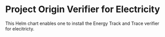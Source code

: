 # Project Origin Verifier for Electricity

This Helm chart enables one to install the Energy Track and Trace verifier for elecitricty.
